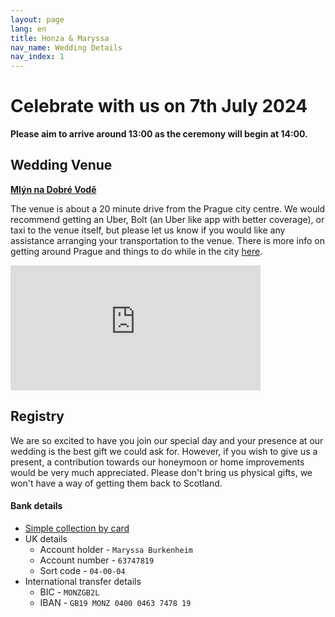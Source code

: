 ```yaml
---
layout: page
lang: en
title: Honza & Maryssa
nav_name: Wedding Details
nav_index: 1
---
```

# Celebrate with us on 7th July 2024

**Please aim to arrive around 13:00 as the ceremony will begin at 14:00.**

## Wedding Venue
**[Mlýn na Dobré Vodě](http://www.mlynnadobrevode.cz/kontakt/)**

The venue is about a 20 minute drive from the Prague city centre. We would recommend getting an Uber, Bolt (an Uber like app with better coverage), or taxi to the venue itself, but please let us know if you would like any assistance arranging your transportation to the venue.
There is more info on getting around Prague and things to do while in the city [here](en/prague).
<p>
<iframe src="https://www.google.com/maps/embed?pb=!1m18!1m12!1m3!1d2562.9599799498096!2d14.562253176397236!3d50.030845717487736!2m3!1f0!2f0!3f0!3m2!1i1024!2i768!4f13.1!3m3!1m2!1s0x470b8dc312778ae9%3A0x927ef01468415429!2zTWzDvW4gbmEgRG9icsOpIHZvZMSb!5e0!3m2!1sen!2suk!4v1708858926637!5m2!1sen!2suk" width="400" height="200" style="border:0;" allowfullscreen="" loading="lazy" referrerpolicy="no-referrer-when-downgrade"></iframe>
</p>

## Registry
We are so excited to have you join our special day and your presence at our wedding is the best gift we could ask for. However, if you wish to give us a present, a contribution towards our honeymoon or home improvements would be very much appreciated. Please don't bring us physical gifts, we won't have a way of getting them back to Scotland.

#### Bank details
- [Simple collection by card](https://monzo.me/maryssaburkenheim)
- UK details
  - Account holder - `Maryssa Burkenheim`
  - Account number - `63747819`
  - Sort code - `04-00-04`
- International transfer details
  - BIC - `MONZGB2L`
  - IBAN - `GB19 MONZ 0400 0463 7478 19`
